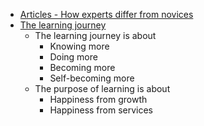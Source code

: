 - [Articles - How experts differ from novices](<Articles - How experts differ from novices.md>)
- [The learning journey](<The learning journey.md>)
    - The learning journey is about
        - Knowing more
        - Doing more
        - Becoming more
        - Self-becoming more
    - The purpose of learning is about
        - Happiness from growth
        - Happiness from services
